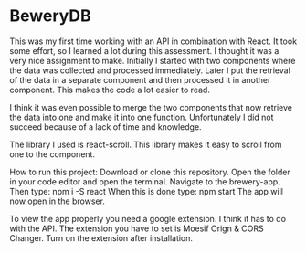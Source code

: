 # BeweryDB
This was my first time working with an API in combination with React.
It took some effort, so I learned a lot during this assessment. I thought it was a very nice assignment to make.
Initially I started with two components where the data was collected and processed immediately.
Later I put the retrieval of the data in a separate component and then processed it in another component. This makes the code a lot easier to read.

I think it was even possible to merge the two components that now retrieve the data into one and make it into one function. Unfortunately I did not succeed because of a lack of time and knowledge.

The library I used is react-scroll. This library makes it easy to scroll from one to the component.


How to run this project:
Download or clone this repository.
Open the folder in your code editor and open the terminal.
Navigate to the brewery-app.
Then type: npm i -S react
When this is done type: npm start
The app will now open in the browser.

To view the app properly you need a google extension.
I think it has to do with the API.
The extension you have to set is Moesif Orign & CORS Changer. Turn on the extension after installation.
